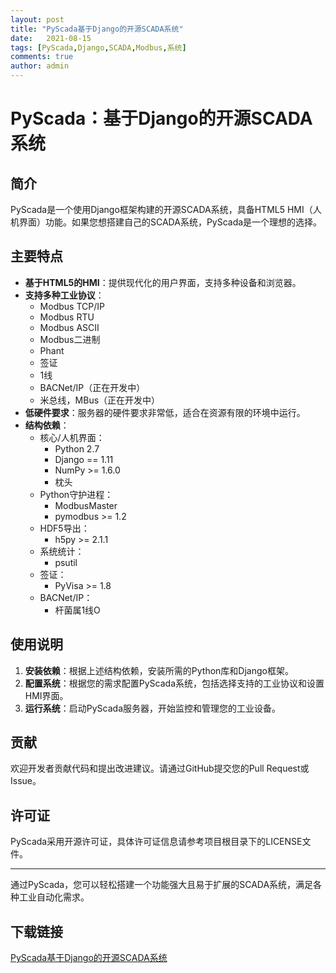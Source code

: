 ```yaml
---
layout: post
title: "PyScada基于Django的开源SCADA系统"
date:   2021-08-15
tags: [PyScada,Django,SCADA,Modbus,系统]
comments: true
author: admin
---
```

# PyScada：基于Django的开源SCADA系统

## 简介
PyScada是一个使用Django框架构建的开源SCADA系统，具备HTML5 HMI（人机界面）功能。如果您想搭建自己的SCADA系统，PyScada是一个理想的选择。

## 主要特点
- **基于HTML5的HMI**：提供现代化的用户界面，支持多种设备和浏览器。
- **支持多种工业协议**：
  - Modbus TCP/IP
  - Modbus RTU
  - Modbus ASCII
  - Modbus二进制
  - Phant
  - 签证
  - 1线
  - BACNet/IP（正在开发中）
  - 米总线，MBus（正在开发中）
- **低硬件要求**：服务器的硬件要求非常低，适合在资源有限的环境中运行。
- **结构依赖**：
  - 核心/人机界面：
    - Python 2.7
    - Django == 1.11
    - NumPy >= 1.6.0
    - 枕头
  - Python守护进程：
    - ModbusMaster
    - pymodbus >= 1.2
  - HDF5导出：
    - h5py >= 2.1.1
  - 系统统计：
    - psutil
  - 签证：
    - PyVisa >= 1.8
  - BACNet/IP：
    - 杆菌属1线O

## 使用说明
1. **安装依赖**：根据上述结构依赖，安装所需的Python库和Django框架。
2. **配置系统**：根据您的需求配置PyScada系统，包括选择支持的工业协议和设置HMI界面。
3. **运行系统**：启动PyScada服务器，开始监控和管理您的工业设备。

## 贡献
欢迎开发者贡献代码和提出改进建议。请通过GitHub提交您的Pull Request或Issue。

## 许可证
PyScada采用开源许可证，具体许可证信息请参考项目根目录下的LICENSE文件。

---

通过PyScada，您可以轻松搭建一个功能强大且易于扩展的SCADA系统，满足各种工业自动化需求。

## 下载链接

[PyScada基于Django的开源SCADA系统](https://pan.quark.cn/s/e94534e32eb4)